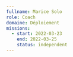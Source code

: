 ```yaml
---
fullname: Marice Solo
role: Coach
domaine: Déploiement
missions:
  - start: 2022-03-23
    end: 2022-03-25
    status: independent
---
```



